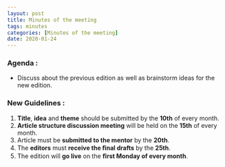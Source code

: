 ```yaml
---
layout: post
title: Minutes of the meeting
tags: minutes
categories: [Minutes of the meeting]
date: 2020-01-24
---
```


### Agenda : 
* Discuss about the previous edition as well as brainstorm ideas for the new edition. 





### New Guidelines :
1. **Title**, **idea** and **theme** should be submitted by the **10th** of every month. 
2. **Article structure discussion meeting** will be held on the **15th** of every month. 
3. Article must be **submitted to the mentor** by the **20th**. 
4. The **editors** must **receive the ﬁnal drafts** by the **25th**. 
5. The edition will **go live** on the **ﬁrst Monday of every month**.